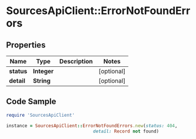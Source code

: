 # SourcesApiClient::ErrorNotFoundErrors

## Properties

Name | Type | Description | Notes
------------ | ------------- | ------------- | -------------
**status** | **Integer** |  | [optional] 
**detail** | **String** |  | [optional] 

## Code Sample

```ruby
require 'SourcesApiClient'

instance = SourcesApiClient::ErrorNotFoundErrors.new(status: 404,
                                 detail: Record not found)
```


